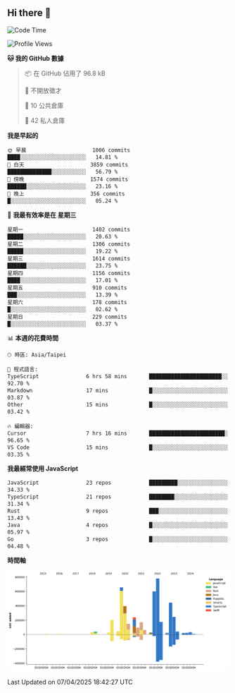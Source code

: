 ## Hi there 👋

<!--START_SECTION:waka-->
![Code Time](http://img.shields.io/badge/Code%20Time-259%20hrs%205%20mins-blue)

![Profile Views](http://img.shields.io/badge/%E5%80%8B%E4%BA%BA%E9%A0%81%E9%9D%A2%E7%80%8F%E8%A6%BD%E6%AC%A1%E6%95%B8-0-blue)

**🐱 我的 GitHub 數據** 

> 📦 在 GitHub 佔用了 96.8 kB 
 > 
> 🚫 不開放徵才
 > 
> 📜 10 公共倉庫 
 > 
> 🔑 42 私人倉庫 
 > 
**我是早起的** 

```text
🌞 早晨                     1006 commits        ████░░░░░░░░░░░░░░░░░░░░░   14.81 % 
🌆 白天                     3859 commits        ██████████████░░░░░░░░░░░   56.79 % 
🌃 傍晚                     1574 commits        ██████░░░░░░░░░░░░░░░░░░░   23.16 % 
🌙 晚上                     356 commits         █░░░░░░░░░░░░░░░░░░░░░░░░   05.24 % 
```
📅 **我最有效率是在 星期三** 

```text
星期一                      1402 commits        █████░░░░░░░░░░░░░░░░░░░░   20.63 % 
星期二                      1306 commits        █████░░░░░░░░░░░░░░░░░░░░   19.22 % 
星期三                      1614 commits        ██████░░░░░░░░░░░░░░░░░░░   23.75 % 
星期四                      1156 commits        ████░░░░░░░░░░░░░░░░░░░░░   17.01 % 
星期五                      910 commits         ███░░░░░░░░░░░░░░░░░░░░░░   13.39 % 
星期六                      178 commits         █░░░░░░░░░░░░░░░░░░░░░░░░   02.62 % 
星期日                      229 commits         █░░░░░░░░░░░░░░░░░░░░░░░░   03.37 % 
```


📊 **本週的花費時間** 

```text
🕑︎ 時區: Asia/Taipei

💬 程式語言: 
TypeScript               6 hrs 58 mins       ███████████████████████░░   92.70 % 
Markdown                 17 mins             █░░░░░░░░░░░░░░░░░░░░░░░░   03.87 % 
Other                    15 mins             █░░░░░░░░░░░░░░░░░░░░░░░░   03.42 % 

🔥 編輯器: 
Cursor                   7 hrs 16 mins       ████████████████████████░   96.65 % 
VS Code                  15 mins             █░░░░░░░░░░░░░░░░░░░░░░░░   03.35 % 
```

**我最經常使用 JavaScript** 

```text
JavaScript               23 repos            █████████░░░░░░░░░░░░░░░░   34.33 % 
TypeScript               21 repos            ████████░░░░░░░░░░░░░░░░░   31.34 % 
Rust                     9 repos             ███░░░░░░░░░░░░░░░░░░░░░░   13.43 % 
Java                     4 repos             █░░░░░░░░░░░░░░░░░░░░░░░░   05.97 % 
Go                       3 repos             █░░░░░░░░░░░░░░░░░░░░░░░░   04.48 % 
```



**時間軸**

![Lines of Code chart](https://raw.githubusercontent.com/jos61404/jos61404/main/assets/bar_graph.png)


 Last Updated on 07/04/2025 18:42:27 UTC
<!--END_SECTION:waka-->



<!--
**jos61404/jos61404** is a ✨ _special_ ✨ repository because its `README.md` (this file) appears on your GitHub profile.

Here are some ideas to get you started:

- 🔭 I’m currently working on ...
- 🌱 I’m currently learning ...
- 👯 I’m looking to collaborate on ...
- 🤔 I’m looking for help with ...
- 💬 Ask me about ...
- 📫 How to reach me: ...
- 😄 Pronouns: ...
- ⚡ Fun fact: ...
-->
